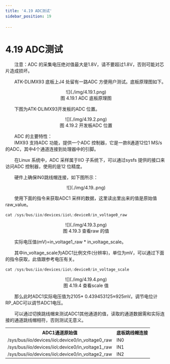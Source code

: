 ```yaml
---
title: '4.19 ADC测试'
sidebar_position: 19

---
```


# 4.19 ADC测试

&emsp;&emsp;注意：ADC 的采集电压绝对值最大是1.8V，请不要超过1.8V，否则可能对芯片造成损坏。

&emsp;&emsp;ATK-DLIMX93 底板上J4 处留有一路ADC 方便用户测试。底板原理图如下。


<center>
![](./img/4.19.1.png)<br />
图 4.19.1 ADC 底板原理图
</center>

&emsp;&emsp;下图为ATK-DLIMX93开发板的ADC 位置。

<center>
![](./img/4.19.2.png)<br />
图 4.19.2 开发板ADC 位置
</center>

&emsp;&emsp;ADC 的主要特性：<br />
&emsp;&emsp;IMX93 支持ADC 功能，提供一个ADC 控制器，它是一款8通道12位1 MS/s 的ADC，其中4个通道连接到处理器中的引脚。

&emsp;&emsp;在Linux 系统中，ADC 采样属于IIO 子系统下，可以通过sysfs 提供的接口来访问ADC 控制器，使用的是12 位精度。

&emsp;&emsp;硬件上确保IN0跳线帽连接，如下图所示：

<center>
![](./img/4.19..png)
</center>

&emsp;&emsp;使用下面的指令来获取ADC1 采样的数据，这里读出里出来的值是原始值raw_value。

```c#
cat /sys/bus/iio/devices/iio\:device0/in_voltage0_raw
```

<center>
![](./img/4.19.3.png)<br />
图 4.19.3 查看raw 的值
</center>

&emsp;&emsp;实际电压值(mV)=in_voltage1_raw * in_voltage_scale。

&emsp;&emsp;其中in_voltage_scale为ADC1比例文件(分辨率)，单位为mV，可以通过下面的指令获取，此值跟参考电压有关。

```c#
cat /sys/bus/iio/devices/iio\:device0/in_voltage_scale
```

<center>
![](./img/4.19.4.png)<br />
图 4.19.4 查看scale 值
</center>

&emsp;&emsp;那么此时ADC1实际电压值为2105* 0.439453125≈925mV。调节电位计RP_ADC可以调节ADC1电压。

&emsp;&emsp;可以通过切换跳线帽来测试ADC1其他通道的值，读取的通道数据需和实际连接的通道跳线帽相符，否则测试无意义。


<div class="climx93b_center-table-div">
<table class="climx93b_center-table">
  <tr>
    <th>ADC1通道原始值</th>
    <th>底板跳线帽连接</th>
  </tr>
  <tr>
    <td>/sys/bus/iio/devices/iio\:device0/in_voltage0_raw</td>
    <td>IN0</td>
  </tr>
  <tr>
    <td>/sys/bus/iio/devices/iio\:device0/in_voltage1_raw</td>
    <td>IN1</td>
  </tr>
  <tr>
    <td>/sys/bus/iio/devices/iio\:device0/in_voltage2_raw</td>
    <td>IN2</td>
  </tr>
</table>
</div>






